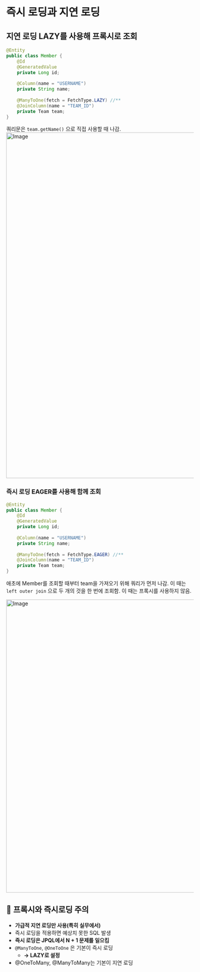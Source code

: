 # 즉시 로딩과 지연 로딩

## 지연 로딩 LAZY를 사용해 프록시로 조회

```java
@Entity
public class Member {
	@Id
	@GeneratedValue
	private Long id;
	
	@Column(name = "USERNAME")
	private String name;
	
	@ManyToOne(fetch = FetchType.LAZY) //**
	@JoinColumn(name = "TEAM_ID")
	private Team team;
}
```

쿼리문은 `team.getName()` 으로 직접 사용할 때 나감.
<img width="926" alt="Image" src="https://github.com/user-attachments/assets/33bd239e-f2ec-4745-914b-e60e0293a9dc" />

### 즉시 로딩 EAGER를 사용해 함께 조회

```java
@Entity
public class Member {
	@Id
	@GeneratedValue
	private Long id;
	
	@Column(name = "USERNAME")
	private String name;
	
	@ManyToOne(fetch = FetchType.EAGER) //**
	@JoinColumn(name = "TEAM_ID")
	private Team team;
}
```

애초에 Member를 조회할 때부터 team을 가져오기 위해 쿼리가 먼저 나감. 이 때는 `left outer join` 으로 두 개의 것을 한 번에 조회함.
이 때는 프록시를 사용하지 않음.

<img width="785" alt="Image" src="https://github.com/user-attachments/assets/c8a5ba11-a9d9-4994-bc52-2b44e3808d89" />

## 📌 프록시와 즉시로딩 주의

- **가급적 지연 로딩만 사용(특히 실무에서)**
- 즉시 로딩을 적용하면 예상치 못한 SQL 발생
- **즉시 로딩은 JPQL에서 N + 1 문제를 일으킴**
- `@ManyToOne`, `@OneToOne` 은 기본이 즉시 로딩
	- **-> LAZY로 설정**
- @OneToMany, @ManyToMany는 기본이 지연 로딩
